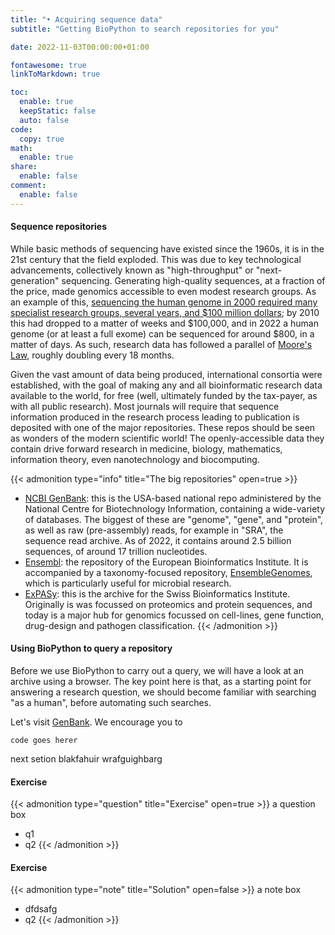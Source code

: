 ```yaml
---
title: "• Acquiring sequence data"
subtitle: "Getting BioPython to search repositories for you"

date: 2022-11-03T00:00:00+01:00

fontawesome: true
linkToMarkdown: true

toc:
  enable: true
  keepStatic: false
  auto: false
code:
  copy: true
math:
  enable: true
share:
  enable: false
comment:
  enable: false
---
```


#### Sequence repositories
While basic methods of sequencing have existed since the 1960s, it is in the 21st century that the field exploded. This was due to key technological advancements, collectively known as "high-throughput" or "next-generation" sequencing. Generating high-quality sequences, at a fraction of the price, made genomics accessible to even modest research groups. As an example of this, [sequencing the human genome in 2000 required many specialist research groups, several years, and $100 million dollars](https://www.genome.gov/about-genomics/fact-sheets/Sequencing-Human-Genome-cost); by 2010 this had dropped to a matter of weeks and $100,000, and in 2022 a human genome (or at least a full exome) can be sequenced for around $800, in a matter of days. As such, research data has followed a parallel of [Moore's Law](https://www.wikiwand.com/en/Moore's_law), roughly doubling every 18 months.

Given the vast amount of data being produced, international consortia were established, with the goal of making any and all bioinformatic research data available to the world, for free (well, ultimately funded by the tax-payer, as with all public research). Most journals will require that sequence information produced in the research process leading to publication is deposited with one of the major repositories. These repos should be seen as wonders of the modern scientific world! The openly-accessible data they contain drive forward research in medicine, biology, mathematics, information theory, even nanotechnology and biocomputing.


{{< admonition type="info" title="The big repositories" open=true >}}

- [NCBI GenBank](https://www.ncbi.nlm.nih.gov/genbank/): this is the USA-based national repo administered by the National Centre for Biotechnology Information, containing a wide-variety of databases. The biggest of these are "genome", "gene", and "protein", as well as raw (pre-assembly) reads, for example in "SRA", the sequence read archive. As of 2022, it contains around 2.5 billion sequences, of around 17 trillion nucleotides.
- [Ensembl](https://www.ensembl.org/index.html): the repository of the European Bioinformatics Institute. It is accompanied by a taxonomy-focused repository, [EnsembleGenomes](https://ensemblgenomes.org/), which is particularly useful for microbial research.
- [ExPASy](https://www.expasy.org/): this is the archive for the Swiss Bioinformatics Institute. Originally is was focussed on proteomics and protein sequences, and today is a major hub for genomics focussed on cell-lines, gene function, drug-design and pathogen classification.
{{< /admonition >}}

#### Using BioPython to query a repository

Before we use BioPython to carry out a query, we will have a look at an archive using a browser. The key point here is that, as a starting point for answering a research question, we should become familiar with searching "as a human", before automating such searches.

Let's visit [GenBank](https://www.ncbi.nlm.nih.gov/genbank/). We encourage you to

```
code goes herer
```
next setion blakfahuir wrafguighbarg

#### Exercise
{{< admonition type="question" title="Exercise" open=true >}}
a question box
- q1
- q2
{{< /admonition >}}

#### Exercise
{{< admonition type="note" title="Solution" open=false >}}
a note box
- dfdsafg
- q2
{{< /admonition >}}
